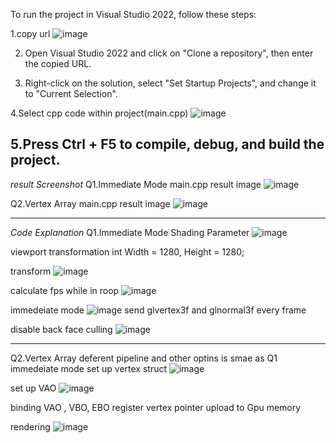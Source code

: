 To run the project in Visual Studio 2022, follow these steps:

1.copy url
![image](https://github.com/user-attachments/assets/0ce48711-a0ad-4ae0-af29-f7ecd43c26fe)

2. Open Visual Studio 2022 and click on "Clone a repository", then enter the copied URL.

3. Right-click on the solution, select "Set Startup Projects", and change it to "Current Selection".

4.Select cpp code within project(main.cpp)
![image](https://github.com/user-attachments/assets/08f067fb-3c27-4d48-9b56-4b2903c9883d)

5.Press Ctrl + F5 to compile, debug, and build the project.
------------------------------------------------------------------------------------------------------
*result Screenshot*
Q1.Immediate Mode
main.cpp result image
![image](https://github.com/user-attachments/assets/b02beaa6-0f2f-4fca-8cc3-97fac3bd5d04)

Q2.Vertex Array
main.cpp result image
![image](https://github.com/user-attachments/assets/0d948f4b-14ee-4549-8868-c2b7e6a0782b)

------------------------------------------------------------------------------------------------------
*Code Explanation*
Q1.Immediate Mode
Shading Parameter
![image](https://github.com/user-attachments/assets/801a9044-5baf-4e74-bed4-f2cf51447224)

viewport transformation
int Width = 1280, Height = 1280;

transform
![image](https://github.com/user-attachments/assets/493c3b54-a7f7-416b-81a5-e5f177327199)

calculate fps while in roop
![image](https://github.com/user-attachments/assets/886d4aa0-6ec7-45f2-a1b8-94bbae177953)

immedeiate mode
![image](https://github.com/user-attachments/assets/0cf2a916-34ad-4cd4-83fd-7b34c47e8e7b)
send glvertex3f and glnormal3f every frame

disable back face culling
![image](https://github.com/user-attachments/assets/bba2cf4f-9b21-4f55-936d-af0bfcb0309d)

--------------------------------------------------------------------------------------------------------
Q2.Vertex Array
deferent pipeline  and other optins is smae as Q1 immedeiate mode
set up vertex struct
![image](https://github.com/user-attachments/assets/ea07db09-da5a-489c-9db3-3e3be3fb731d)

set up VAO
![image](https://github.com/user-attachments/assets/596a410a-302f-4b8f-a7ce-00ba15e72caf)

binding VAO , VBO, EBO
register vertex pointer
upload to Gpu memory 

rendering
![image](https://github.com/user-attachments/assets/68882948-5fb8-4f3b-a586-cf8eb3d2a1bf)
